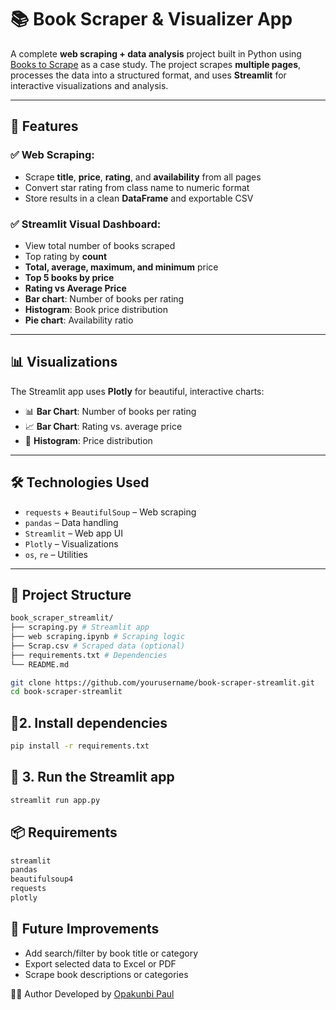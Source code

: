 # 📚 Book Scraper & Visualizer App

A complete **web scraping + data analysis** project built in Python using [Books to Scrape](https://books.toscrape.com) as a case study. The project scrapes **multiple pages**, 
processes the data into a structured format, and uses **Streamlit** for interactive visualizations and analysis.

---

## 🚀 Features

### ✅ Web Scraping:
- Scrape **title**, **price**, **rating**, and **availability** from all pages
- Convert star rating from class name to numeric format
- Store results in a clean **DataFrame** and exportable CSV

### ✅ Streamlit Visual Dashboard:
- View total number of books scraped
- Top rating by **count**
- **Total, average, maximum, and minimum** price
- **Top 5 books by price**
- **Rating vs Average Price**
- **Bar chart**: Number of books per rating
- **Histogram**: Book price distribution
- **Pie chart**: Availability ratio

---

## 📊 Visualizations

The Streamlit app uses **Plotly** for beautiful, interactive charts:

- 📊 **Bar Chart**: Number of books per rating  
- 📈 **Bar Chart**: Rating vs. average price  
- 🧮 **Histogram**: Price distribution  

---

## 🛠️ Technologies Used

- `requests` + `BeautifulSoup` – Web scraping
- `pandas` – Data handling
- `Streamlit` – Web app UI
- `Plotly` – Visualizations
- `os`, `re` – Utilities

---

## 📁 Project Structure

```bash
book_scraper_streamlit/
├── scraping.py # Streamlit app
├── web scraping.ipynb # Scraping logic
├── Scrap.csv # Scraped data (optional)
├── requirements.txt # Dependencies
└── README.md
```
```bash
git clone https://github.com/yourusername/book-scraper-streamlit.git
cd book-scraper-streamlit
```

## 🐍2. Install dependencies
```bash
pip install -r requirements.txt
```
## 🚀 3. Run the Streamlit app
```bash
streamlit run app.py
```
## 📦 Requirements

```bash
streamlit
pandas
beautifulsoup4
requests
plotly
```

## 📌 Future Improvements
- Add search/filter by book title or category
- Export selected data to Excel or PDF
- Scrape book descriptions or categories

👨‍💻 Author
Developed by [Opakunbi Paul](https://github.com/paulow540)
